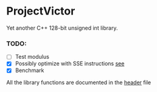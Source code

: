 # ProjectVictor
Yet another C++ 128-bit unsigned int library.

### TODO:
 - [ ] Test modulus
 - [x] Possibly optimize with SSE instructions [see](https://github.com/TheAbyssBr0/ProjectVictor/wiki/Why-I-won't-be-using-SSE-instructions.)
 - [x] Benchmark

All the library functions are documented in the [header](https://github.com/TheAbyssBr0/ProjectVictor/blob/main/include/u_very_long.hpp) file
